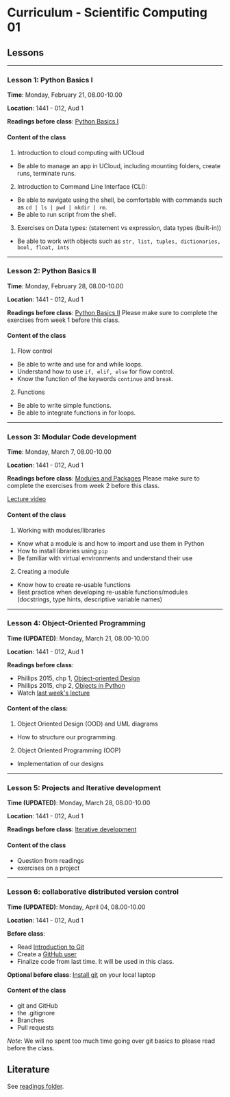 # Curriculum - Scientific Computing 01


## Lessons
---



### Lesson 1: Python Basics I
<!-- IM -->

**Time**: Monday, February 21, 08.00-10.00

**Location**: 1441 - 012, Aud 1

**Readings before class**: [Python Basics I](https://github.com/CHCAA-EDUX/scientific-computing-01/blob/main/readings/class1_basics1.md)

#### Content of the class

1) Introduction to cloud computing with UCloud

 -  Be able to manage an app in UCloud, including mounting folders, create runs, terminate runs.

2) Introduction to Command Line Interface (CLI):
 -  Be able to navigate using the shell, be comfortable with commands such as ` cd | ls | pwd | mkdir | rm `.
 - Be able to run script from the shell.

3) Exercises on Data types: (statement vs expression, data types (built-in))
- Be able to work with objects such as `str, list, tuples, dictionaries, bool, float, ints`

---
<!--
#### After the class the student should be able to:
1) Be able to manage an app in UCloud, including mounting folders, create runs, terminate runs.

2) Be able to navigate using the shell, be comfortable with commands such as ` cd | ls | pwd | mkdir | rm `. Be able to run script from the shell.


3) Be able to work with objects such as `str, list, tuples, dictionaries, bool, float, ints`

-->
<!-- Error messages -->

### Lesson 2: Python Basics II

<!-- Lasse -->

**Time**: Monday, February 28, 08.00-10.00

**Location**: 1441 - 012, Aud 1

**Readings before class**:
[Python Basics II](https://github.com/CHCAA-EDUX/scientific-computing-01/blob/main/readings/class2_basics2.md)
Please make sure to complete the exercises from week 1 before this class.
<!-- Links til inspiration:
* https://github.com/CHCAA-EDUX/Programming-for-the-Humanities-E21/blob/main/lessons/flow_control.md
* https://github.com/CHCAA-EDUX/Scientific-Computing-Workshop-E21/blob/main/day-1-oop/day-1.2-afternoon.md
 -->

#### Content of the class
1) Flow control
- Be able to write and use for and while loops.
- Understand how to use `if, elif, else` for flow control.
- Know the function of the keywords `continue` and `break`.

2) Functions
- Be able to write simple functions.
- Be able to integrate functions in for loops.


---

### Lesson 3: Modular Code development
<!-- Lasse -->
<!-- IM kan ikke være der -->
**Time**: Monday, March 7, 08.00-10.00

**Location**: 1441 - 012, Aud 1

**Readings before class**:
[Modules and Packages](https://github.com/CHCAA-EDUX/scientific-computing-01/blob/main/readings/class3_modules.md)
Please make sure to complete the exercises from week 2 before this class.

[Lecture video](https://youtu.be/-zNK3N-hYyg)

#### Content of the class
1) Working with modules/libraries
- Know what a module is and how to import and use them in Python
- How to install libraries using `pip`
- Be familiar with virtual environments and understand their use

2) Creating a module
- Know how to create re-usable functions
- Best practice when developing re-usable functions/modules (docstrings, type hints, descriptive variable names)

<!-- import i R -->


<!-- prøv at load en pakke der ikke er installeret -> error -> gå i terminal -> pip install -> snak om nice med requirements.txt og venvs.. Giver mindre mening på ucloud, mere lokalt

best practice med modules: docstrings, type hints, iterative development (små funktioner)
modules: os, time, numpy (pandas)
virtual environments (step by step guide)
-->

---

### Lesson 4: Object-Oriented Programming
<!-- IM -->
**Time (UPDATED)**: Monday, March 21, 08.00-10.00

**Location**: 1441 - 012, Aud 1

**Readings before class**:
- Phillips 2015, chp 1, [Object-oriented Design](https://github.com/CHCAA-EDUX/scientific-computing-01/blob/main/readings/Phillipos-2015-OOP-01.pdf)
- Phillips 2015, chp 2, [Objects in Python](https://github.com/CHCAA-EDUX/scientific-computing-01/blob/main/readings/Phillipos-2015-OOP-02.pdf)
- Watch [last week's lecture](https://youtu.be/-zNK3N-hYyg)

#### Content of the class:
1) Object Oriented Design (OOD) and UML diagrams
 - How to structure our programming.

2) Object Oriented Programming (OOP)
-  Implementation of our designs

<!-- https://python.astrotech.io/design-patterns/uml/class-diagram.html -->
<!-- * Agent-based models -->

---
### Lesson 5: Projects and Iterative development
<!-- kenneth -->

**Time (UPDATED)**: Monday, March 28, 08.00-10.00

**Location**: 1441 - 012, Aud 1

**Readings before class**: [Iterative development](readings/class4_iterative_devolopment.md)

#### Content of the class

* Question from readings
* exercises on a project

---

### Lesson 6: collaborative distributed version control
<!-- kenneth -->

**Time (UPDATED)**: Monday, April 04, 08.00-10.00

**Location**: 1441 - 012, Aud 1

**Before class**:
- Read [Introduction to Git](https://github.com/CHCAA-EDUX/scientific-computing-01/blob/main/readings/introduction-to-git.md)
- Create a [GitHub user](https://www.google.com/url?sa=t&rct=j&q=&esrc=s&source=web&cd=&ved=2ahUKEwig2fnl_JL2AhUNPuwKHSCRAlsQFnoECAcQAQ&url=https%3A%2F%2Fgithub.com%2Fjoin&usg=AOvVaw0H9TK-nu7JfXaoNeNMgJEk)
- Finalize code from last time. It will be used in this class.

**Optional before class**: [Install git](https://docs.github.com/en/get-started/quickstart/set-up-git) on your local laptop


#### Content of the class

* git and GitHub
* the .gitignore
* Branches
* Pull requests

*Note*: We will no spent too much time going over git basics to please read before the class.


## Literature
See [readings folder](https://github.com/CHCAA-EDUX/scientific-computing-01/tree/main/readings).

<!-- https://github.com/CHCAA-EDUX/Scientific-Computing-Workshop-E21/blob/main/day-1-oop/day-1.1-morning.md -->


<!-- ### Missing topics

* data structures
* 2d vs nd
* code style
  Automated testing -->
